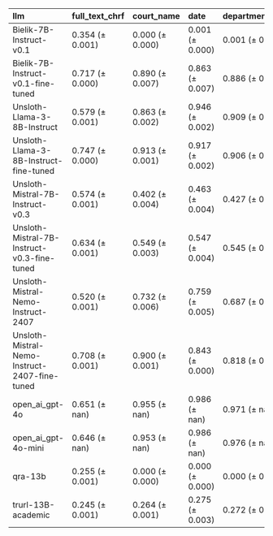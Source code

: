 | llm                                           | full_text_chrf   | court_name      | date            | department_name   | judges          | legal_bases     | recorder        | signature       |
|:----------------------------------------------|:-----------------|:----------------|:----------------|:------------------|:----------------|:----------------|:----------------|:----------------|
| Bielik-7B-Instruct-v0.1                       | 0.354 (± 0.001)  | 0.000 (± 0.000) | 0.001 (± 0.000) | 0.001 (± 0.000)   | 0.001 (± 0.000) | 0.001 (± 0.000) | 0.000 (± 0.000) | 0.000 (± 0.000) |
| Bielik-7B-Instruct-v0.1-fine-tuned            | 0.717 (± 0.000)  | 0.890 (± 0.007) | 0.863 (± 0.007) | 0.886 (± 0.007)   | 0.879 (± 0.007) | 0.465 (± 0.004) | 0.639 (± 0.001) | 0.459 (± 0.002) |
| Unsloth-Llama-3-8B-Instruct                   | 0.579 (± 0.001)  | 0.863 (± 0.002) | 0.946 (± 0.002) | 0.909 (± 0.002)   | 0.912 (± 0.003) | 0.362 (± 0.002) | 0.735 (± 0.004) | 0.686 (± 0.004) |
| Unsloth-Llama-3-8B-Instruct-fine-tuned        | 0.747 (± 0.000)  | 0.913 (± 0.001) | 0.917 (± 0.002) | 0.906 (± 0.000)   | 0.908 (± 0.001) | 0.528 (± 0.000) | 0.815 (± 0.003) | 0.810 (± 0.004) |
| Unsloth-Mistral-7B-Instruct-v0.3              | 0.574 (± 0.001)  | 0.402 (± 0.004) | 0.463 (± 0.004) | 0.427 (± 0.004)   | 0.434 (± 0.004) | 0.198 (± 0.002) | 0.438 (± 0.003) | 0.174 (± 0.002) |
| Unsloth-Mistral-7B-Instruct-v0.3-fine-tuned   | 0.634 (± 0.001)  | 0.549 (± 0.003) | 0.547 (± 0.004) | 0.545 (± 0.003)   | 0.545 (± 0.003) | 0.385 (± 0.002) | 0.534 (± 0.002) | 0.534 (± 0.002) |
| Unsloth-Mistral-Nemo-Instruct-2407            | 0.520 (± 0.001)  | 0.732 (± 0.006) | 0.759 (± 0.005) | 0.687 (± 0.006)   | 0.619 (± 0.006) | 0.267 (± 0.002) | 0.690 (± 0.008) | 0.600 (± 0.004) |
| Unsloth-Mistral-Nemo-Instruct-2407-fine-tuned | 0.708 (± 0.001)  | 0.900 (± 0.001) | 0.843 (± 0.000) | 0.818 (± 0.001)   | 0.826 (± 0.001) | 0.503 (± 0.002) | 0.693 (± 0.007) | 0.642 (± 0.007) |
| open_ai_gpt-4o                                | 0.651 (± nan)    | 0.955 (± nan)   | 0.986 (± nan)   | 0.971 (± nan)     | 0.917 (± nan)   | 0.502 (± nan)   | 0.834 (± nan)   | 0.990 (± nan)   |
| open_ai_gpt-4o-mini                           | 0.646 (± nan)    | 0.953 (± nan)   | 0.986 (± nan)   | 0.976 (± nan)     | 0.927 (± nan)   | 0.534 (± nan)   | 0.969 (± nan)   | 0.988 (± nan)   |
| qra-13b                                       | 0.255 (± 0.001)  | 0.000 (± 0.000) | 0.000 (± 0.000) | 0.000 (± 0.000)   | 0.000 (± 0.000) | 0.000 (± 0.000) | 0.000 (± 0.000) | 0.000 (± 0.000) |
| trurl-13B-academic                            | 0.245 (± 0.001)  | 0.264 (± 0.001) | 0.275 (± 0.003) | 0.272 (± 0.002)   | 0.247 (± 0.000) | 0.114 (± 0.003) | 0.158 (± 0.002) | 0.114 (± 0.002) |